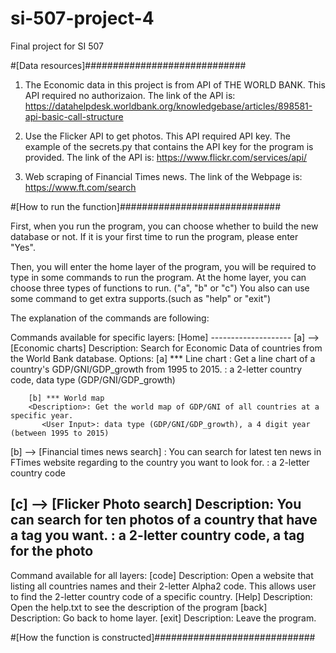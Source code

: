 # si-507-project-4
Final project for SI 507

#[Data resources]#############################
1. The Economic data in this project is from API of THE WORLD BANK. 
  This API required no authorizaion.
  The link of the API is: 
  https://datahelpdesk.worldbank.org/knowledgebase/articles/898581-api-basic-call-structure

2. Use the Flicker API to get photos. 
  This API required API key. The example of the secrets.py that contains the API key for the program is provided. 
  The link of the API is: 
  https://www.flickr.com/services/api/

3. Web scraping of Financial Times news. 
  The link of the Webpage is: 
  https://www.ft.com/search


#[How to run the function]#############################

First, when you run the program, you can choose whether to build the new database or not. 
If it is your first time to run the program, please enter "Yes".

Then, you will enter the home layer of the program, you will be required to type in some commands to run the program. 
At the home layer, you can choose three types of functions to run. ("a", "b" or "c")
You also can use some command to get extra supports.(such as "help" or "exit")

The explanation of the commands are following:

Commands available for specific layers:
[Home] --------------------
[a] -->	[Economic charts]
    	Description: Search for Economic Data of countries from the World Bank database.
     	Options:
	       [a] *** Line chart
         	<Description>: Get a line chart of a country's GDP/GNI/GDP_growth from 1995 to 2015.
	        <User Input>: a 2-letter country code, data type (GDP/GNI/GDP_growth)

       	[b] *** World map
       	<Description>: Get the world map of GDP/GNI of all countries at a specific year.
	       <User Input>: data type (GDP/GNI/GDP_growth), a 4 digit year (between 1995 to 2015)

[b] -->	[Financial times news search]
	  <Description>: You can search for latest ten news in FTimes website regarding to 
  	the country you want to look for.
  	<User Input>: a 2-letter country code

[c] -->	[Flicker Photo search]
  	Description: You can search for ten photos of a country that have a tag 
  	you want.
  	<User Input>: a 2-letter country code, a tag for the photo
---------------------------------------------------
Command available for all layers: 
[code]
	Description: Open a website that listing all countries names and their 2-letter 
	Alpha2 code. This allows user to find the 2-letter country code of a specific 
	country.
[Help]
	Description: Open the help.txt to see the description of the program
[back]	
	Description: Go back to home layer.
[exit]
	Description: Leave the program.
  
#[How the function is constructed]#############################
  

